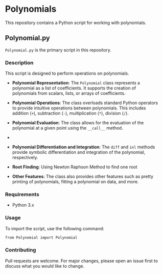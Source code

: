 # Polynomials

This repository contains a Python script for working with polynomials.

## Polynomial.py

`Polynomial.py` is the primary script in this repository.

### Description

This script is designed to perform operations on polynomials.

- **Polynomial Representation**: The `Polynomial` class represents a polynomial as a list of coefficients. It supports the creation of polynomials from scalars, lists, or arrays of coefficients.

- **Polynomial Operations**: The class overloads standard Python operators to provide intuitive operations between polynomials. This includes addition (`+`), subtraction (`-`), multiplication (`*`), division (`/`).

- **Polynomial Evaluation**: The class allows for the evaluation of the polynomial at a given point using the `__call__` method.
- 
- **Polynomial Differentiation and Integration**: The `diff` and `inl` methods provide symbolic differentiation and integration of the polynomial, respectively.

- **Root Finding**: Using Newton Raphson Method to find one root

- **Other Features**: The class also provides other features such as pretty printing of polynomials, fitting a polynomial on data, and more.
  

### Requirements

- Python 3.x

### Usage

To import the script, use the following command:

```bash
from Polynomial import Polynomial
```

### Contributing
Pull requests are welcome. For major changes, please open an issue first to discuss what you would like to change.
